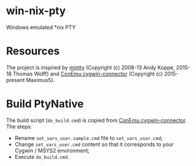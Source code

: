 # win-nix-pty

Windows emulated *nix PTY

# Resources

The project is inspired by [mintty](https://github.com/mintty/mintty) (Copyright (c) 2008-13 Andy Koppe, 2015-18 Thomas Wolff) and [ConEmu cygwin-connector](https://github.com/Maximus5/cygwin-connector/) (Copyright (c) 2015-present Maximus5).

# Build PtyNative

The build script (`do_build.cmd`) is copied from [ConEmu cygwin-connector](https://github.com/Maximus5/cygwin-connector/). The steps:

- Rename `set_vars_user.sample.cmd` file to `set_vars_user.cmd`;
- Change `set_vars_user.cmd` content so that it corresponds to your Cygwin / MSYS2 environment;
- Execute `do_build.cmd`.

